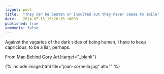 ```yaml
---
layout: post
title:  "They can be beaten or insulted but they never cease to smile"
date:   2014-07-15 15:26:16 +0800
published: true
comments: false
---
```

Against the vagaries of the dark sides of being human, I have to keep capricious, to be a liar, perhaps.

From [Man Behind Gory Art](http://www.artparasites.com/people/man-behind-gory-art-1385){:target="_blank"}

{% include image.html file="joan-cornella.jpg" alt="" %}
